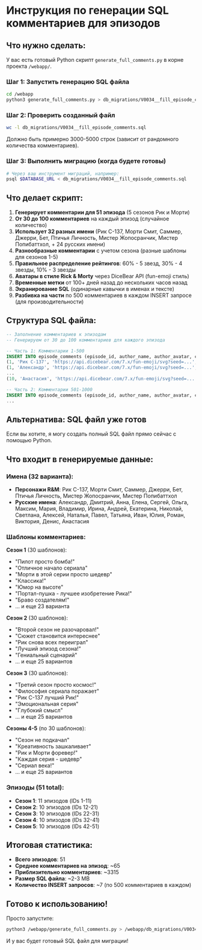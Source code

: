 # Инструкция по генерации SQL комментариев для эпизодов

## Что нужно сделать:

У вас есть готовый Python скрипт `generate_full_comments.py` в корне проекта `/webapp/`.

### Шаг 1: Запустить генерацию SQL файла

```bash
cd /webapp
python3 generate_full_comments.py > db_migrations/V0034__fill_episode_comments.sql
```

### Шаг 2: Проверить созданный файл

```bash
wc -l db_migrations/V0034__fill_episode_comments.sql
```

Должно быть примерно 3000-5000 строк (зависит от рандомного количества комментариев).

### Шаг 3: Выполнить миграцию (когда будете готовы)

```bash
# Через ваш инструмент миграций, например:
psql $DATABASE_URL < db_migrations/V0034__fill_episode_comments.sql
```

## Что делает скрипт:

1. **Генерирует комментарии для 51 эпизода** (5 сезонов Рик и Морти)
2. **От 30 до 100 комментариев** на каждый эпизод (случайное количество)
3. **Использует 32 разных имени** (Рик С-137, Морти Смит, Саммер, Джерри, Бет, Птичья Личность, Мистер Жопосранчик, Мистер Попибаттхол, + 24 русских имени)
4. **Разнообразные комментарии** с учетом сезона (разные шаблоны для сезонов 1-5)
5. **Правильное распределение рейтингов**: 60% - 5 звезд, 30% - 4 звезды, 10% - 3 звезды
6. **Аватары в стиле Rick & Morty** через DiceBear API (fun-emoji стиль)
7. **Временные метки** от 100+ дней назад до нескольких часов назад
8. **Экранирование SQL** (одинарные кавычки в именах и тексте)
9. **Разбивка на части** по 500 комментариев в каждом INSERT запросе (для производительности)

## Структура SQL файла:

```sql
-- Заполнение комментариев к эпизодам
-- Генерируем от 30 до 100 комментариев для каждого эпизода

-- Часть 1: Комментарии 1-500
INSERT INTO episode_comments (episode_id, author_name, author_avatar, comment_text, rating, created_at) VALUES
(1, 'Рик С-137', 'https://api.dicebear.com/7.x/fun-emoji/svg?seed=...', 'Пилот просто бомба!', 5, NOW() - INTERVAL '45 days'),
(1, 'Александр', 'https://api.dicebear.com/7.x/fun-emoji/svg?seed=...', 'Отличное начало сериала', 5, NOW() - INTERVAL '44 days'),
...
(10, 'Анастасия', 'https://api.dicebear.com/7.x/fun-emoji/svg?seed=...', 'Гениальный сезон', 4, NOW() - INTERVAL '5 hours');

-- Часть 2: Комментарии 501-1000
INSERT INTO episode_comments (episode_id, author_name, author_avatar, comment_text, rating, created_at) VALUES
...
```

## Альтернатива: SQL файл уже готов

Если вы хотите, я могу создать полный SQL файл прямо сейчас с помощью Python.

## Что входит в генерируемые данные:

### Имена (32 варианта):
- **Персонажи R&M**: Рик С-137, Морти Смит, Саммер, Джерри, Бет, Птичья Личность, Мистер Жопосранчик, Мистер Попибаттхол
- **Русские имена**: Александр, Дмитрий, Анна, Елена, Сергей, Ольга, Максим, Мария, Владимир, Ирина, Андрей, Екатерина, Николай, Светлана, Алексей, Наталья, Павел, Татьяна, Иван, Юлия, Роман, Виктория, Денис, Анастасия

### Шаблоны комментариев:

**Сезон 1** (30 шаблонов):
- "Пилот просто бомба!"
- "Отличное начало сериала"
- "Морти в этой серии просто шедевр"
- "Классика!"
- "Юмор на высоте"
- "Портал-пушка - лучшее изобретение Рика!"
- "Браво создателям!"
- ... и еще 23 варианта

**Сезон 2** (30 шаблонов):
- "Второй сезон не разочаровал!"
- "Сюжет становится интереснее"
- "Рик снова всех переиграл"
- "Лучший эпизод сезона!"
- "Гениальный сценарий"
- ... и еще 25 вариантов

**Сезон 3** (30 шаблонов):
- "Третий сезон просто космос!"
- "Философия сериала поражает"
- "Рик С-137 лучший Рик!"
- "Эмоциональная серия"
- "Глубокий смысл"
- ... и еще 25 вариантов

**Сезоны 4-5** (по 30 шаблонов):
- "Сезон не подкачал"
- "Креативность зашкаливает"
- "Рик и Морти форевер!"
- "Каждая серия - шедевр"
- "Сериал века!"
- ... и еще 25 вариантов

### Эпизоды (51 total):
- **Сезон 1**: 11 эпизодов (IDs 1-11)
- **Сезон 2**: 10 эпизодов (IDs 12-21)
- **Сезон 3**: 10 эпизодов (IDs 22-31)
- **Сезон 4**: 10 эпизодов (IDs 32-41)
- **Сезон 5**: 10 эпизодов (IDs 42-51)

## Итоговая статистика:

- **Всего эпизодов**: 51
- **Среднее комментариев на эпизод**: ~65
- **Приблизительно комментариев**: ~3315
- **Размер SQL файла**: ~2-3 MB
- **Количество INSERT запросов**: ~7 (по 500 комментариев в каждом)

## Готово к использованию!

Просто запустите:
```bash
python3 /webapp/generate_full_comments.py > /webapp/db_migrations/V0034__fill_episode_comments.sql
```

И у вас будет готовый SQL файл для миграции!